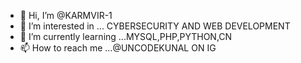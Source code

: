 - 👋 Hi, I’m @KARMVIR-1
- 👀 I’m interested in ... CYBERSECURITY AND WEB DEVELOPMENT
- 🌱 I’m currently learning ...MYSQL,PHP,PYTHON,CN
- 📫 How to reach me ...@UNCODEKUNAL ON IG

<!---
KARMVIR-1/KARMVIR-1 is a ✨ special ✨ repository because its `README.md` (this file) appears on your GitHub profile.
You can click the Preview link to take a look at your changes.
--->
